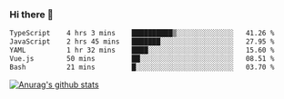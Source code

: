 ### Hi there 👋



<!--
**webB1an/webB1an** is a ✨ _special_ ✨ repository because its `README.md` (this file) appears on your GitHub profile.

Here are some ideas to get you started:

- 🔭 I’m currently working on ...
- 🌱 I’m currently learning ...
- 👯 I’m looking to collaborate on ...
- 🤔 I’m looking for help with ...
- 💬 Ask me about ...
- 📫 How to reach me: ...
- 😄 Pronouns: ...
- ⚡ Fun fact: ...
-->

<!--START_SECTION:waka-->

```txt
TypeScript    4 hrs 3 mins    ██████████▒░░░░░░░░░░░░░░   41.26 %
JavaScript    2 hrs 45 mins   ███████░░░░░░░░░░░░░░░░░░   27.95 %
YAML          1 hr 32 mins    ████░░░░░░░░░░░░░░░░░░░░░   15.60 %
Vue.js        50 mins         ██░░░░░░░░░░░░░░░░░░░░░░░   08.51 %
Bash          21 mins         █░░░░░░░░░░░░░░░░░░░░░░░░   03.70 %
```

<!--END_SECTION:waka-->


[![Anurag's github stats](https://github-readme-stats.vercel.app/api?username=webB1an&show_icons=true&theme=radical)](https://github.com/anuraghazra/github-readme-stats)

